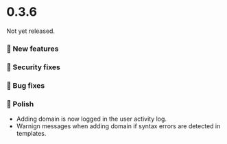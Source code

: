 # 0.3.6

Not yet released.

### 🚀 New features

### ️🚨 Security fixes

### 🐛 Bug fixes

### 💅 Polish
- Adding domain is now logged in the user activity log.
- Warnign messages when adding domain if syntax errors are detected in templates.

